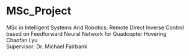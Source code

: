 # MSc_Project

MSc in Intelligent Systems And Robotics: Remote Direct Inverse Control based on Feedforward Neural Network for Quadcopter Hovering  
Chaofan Lyu  
Supervisor: Dr. Michael Fairbank  
